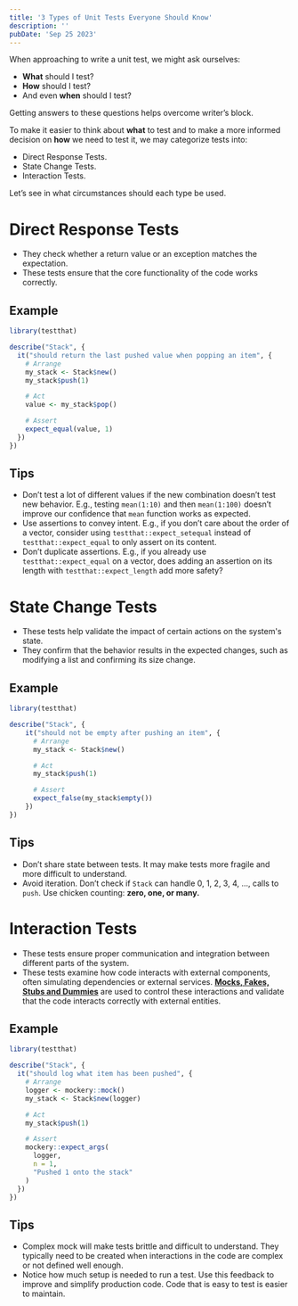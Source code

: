 ```yaml
---
title: '3 Types of Unit Tests Everyone Should Know'
description: ''
pubDate: 'Sep 25 2023'
---
```


When approaching to write a unit test, we might ask ourselves:

- **What** should I test?
- **How** should I test?
- And even **when** should I test?

Getting answers to these questions helps overcome writer’s block.

To make it easier to think about **what** to test and to make a more informed decision on **how** we need to test it, we may categorize tests into:

- Direct Response Tests.
- State Change Tests.
- Interaction Tests.

Let’s see in what circumstances should each type be used.

# Direct Response Tests

- They check whether a return value or an exception matches the expectation.
- These tests ensure that the core functionality of the code works correctly.

## Example

```r
library(testthat)

describe("Stack", {
  it("should return the last pushed value when popping an item", {
    # Arrange
    my_stack <- Stack$new()
    my_stack$push(1)

    # Act
    value <- my_stack$pop()

    # Assert
    expect_equal(value, 1)
  })
})
```

## **Tips**

- Don’t test a lot of different values if the new combination doesn’t test new behavior. E.g., testing `mean(1:10)` and then `mean(1:100)` doesn’t improve our confidence that `mean` function works as expected.
- Use assertions to convey intent. E.g., if you don’t care about the order of a vector, consider using `testthat::expect_setequal` instead of `testthat::expect_equal` to only assert on its content.
- Don’t duplicate assertions. E.g., if you already use `testthat::expect_equal` on a vector, does adding an assertion on its length with `testthat::expect_length` add more safety?

# State Change Tests

- These tests help validate the impact of certain actions on the system's state.
- They confirm that the behavior results in the expected changes, such as modifying a list and confirming its size change.

## Example

```r
library(testthat)

describe("Stack", {
	it("should not be empty after pushing an item", {
	  # Arrange
	  my_stack <- Stack$new()

	  # Act
	  my_stack$push(1)

	  # Assert
	  expect_false(my_stack$empty())
	})
})
```

## **Tips**

- Don’t share state between tests. It may make tests more fragile and more difficult to understand.
- Avoid iteration. Don’t check if `Stack` can handle 0, 1, 2, 3, 4, …, calls to `push`. Use chicken counting: **zero, one, or many.**

# **Interaction Tests**

- These tests ensure proper communication and integration between different parts of the system.
- These tests examine how code interacts with external components, often simulating dependencies or external services. **[Mocks, Fakes, Stubs and Dummies](http://xunitpatterns.com/Mocks,%20Fakes,%20Stubs%20and%20Dummies.html)** are used to control these interactions and validate that the code interacts correctly with external entities.

## Example

```r
library(testthat)

describe("Stack", {
  it("should log what item has been pushed", {
    # Arrange
    logger <- mockery::mock()
    my_stack <- Stack$new(logger)

    # Act
    my_stack$push(1)

    # Assert
    mockery::expect_args(
      logger,
      n = 1,
      "Pushed 1 onto the stack"
    )
  })
})
```

## **Tips**

- Complex mock will make tests brittle and difficult to understand. They typically need to be created when interactions in the code are complex or not defined well enough.
- Notice how much setup is needed to run a test. Use this feedback to improve and simplify production code. Code that is easy to test is easier to maintain.
